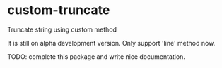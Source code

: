 # custom-truncate
Truncate string using custom method

It is still on alpha development version. Only support 'line' method now.

TODO: complete this package and write nice documentation.